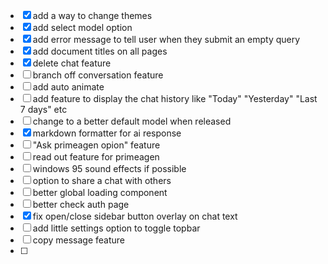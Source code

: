 - [x] add a way to change themes
- [x] add select model option
- [x] add error message to tell user when they submit an empty query
- [x] add document titles on all pages
- [x] delete chat feature
- [ ] branch off conversation feature
- [ ] add auto animate
- [ ] add feature to display the chat history like "Today" "Yesterday" "Last 7 days" etc
- [ ] change to a better default model when released
- [x] markdown formatter for ai response
- [ ] "Ask primeagen opion" feature
- [ ] read out feature for primeagen
- [ ] windows 95 sound effects if possible
- [ ] option to share a chat with others
- [ ] better global loading component
- [ ] better check auth page
- [x] fix open/close sidebar button overlay on chat text
- [ ] add little settings option to toggle topbar
- [ ] copy message feature
- [ ]
